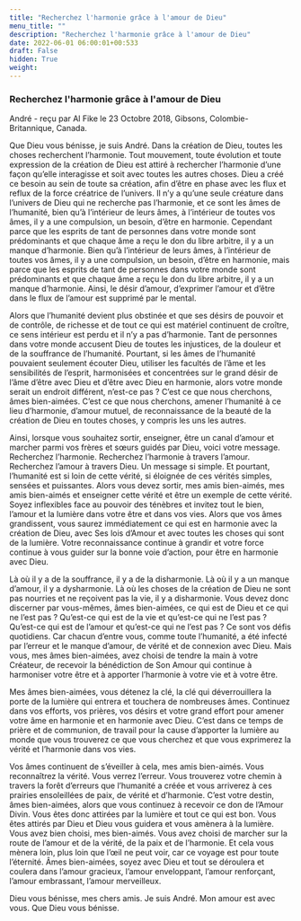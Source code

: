 ```yaml
---
title: "Recherchez l'harmonie grâce à l'amour de Dieu"
menu_title: ""
description: "Recherchez l'harmonie grâce à l'amour de Dieu"
date: 2022-06-01 06:00:01+00:533
draft: False
hidden: True
weight:
---
```

### Recherchez l'harmonie grâce à l'amour de Dieu

André - reçu par Al Fike le 23 Octobre 2018, Gibsons, Colombie-Britannique, Canada.

Que Dieu vous bénisse, je suis André. Dans la création de Dieu, toutes les choses recherchent l’harmonie. Tout mouvement, toute évolution et toute expression de la création de Dieu est attiré à rechercher l’harmonie d’une façon qu’elle interagisse et soit avec toutes les autres choses. Dieu a créé ce besoin au sein de toute sa création, afin d’être en phase avec les flux et reflux de la force créatrice de l’univers. Il n’y a qu’une seule créature dans l’univers de Dieu qui ne recherche pas l’harmonie, et ce sont les âmes de l’humanité, bien qu’à l’intérieur de leurs âmes, à l’intérieur de toutes vos âmes, il y a une compulsion, un besoin, d’être en harmonie. Cependant parce que les esprits de tant de personnes dans votre monde sont prédominants et que chaque âme a reçu le don du libre arbitre, il y a un manque d’harmonie. Bien qu’à l’intérieur de leurs âmes, à l’intérieur de toutes vos âmes, il y a une compulsion, un besoin, d’être en harmonie, mais parce que les esprits de tant de personnes dans votre monde sont prédominants et que chaque âme a reçu le don du libre arbitre, il y a un manque d’harmonie. Ainsi, le désir d’amour, d’exprimer l’amour et d’être dans le flux de l’amour est supprimé par le mental.

Alors que l’humanité devient plus obstinée et que ses désirs de pouvoir et de contrôle, de richesse et de tout ce qui est matériel continuent de croître, ce sens intérieur est perdu et il n’y a pas d’harmonie. Tant de personnes dans votre monde accusent Dieu de toutes les injustices, de la douleur et de la souffrance de l’humanité. Pourtant, si les âmes de l’humanité pouvaient seulement écouter Dieu, utiliser les facultés de l’âme et les sensibilités de l’esprit, harmonisées et concentrées sur le grand désir de l’âme d’être avec Dieu et d’être avec Dieu en harmonie, alors votre monde serait un endroit différent, n’est-ce pas ? C’est ce que nous cherchons, âmes bien-aimées. C’est ce que nous cherchons, amener l’humanité à ce lieu d’harmonie, d’amour mutuel, de reconnaissance de la beauté de la création de Dieu en toutes choses, y compris les uns les autres.

Ainsi, lorsque vous souhaitez sortir, enseigner, être un canal d’amour et marcher parmi vos frères et sœurs guidés par Dieu, voici votre message. Recherchez l’harmonie. Recherchez l’harmonie à travers l’amour. Recherchez l’amour à travers Dieu. Un message si simple. Et pourtant, l’humanité est si loin de cette vérité, si éloignée de ces vérités simples, sensées et puissantes. Alors vous devez sortir, mes amis bien-aimés, mes amis bien-aimés et enseigner cette vérité et être un exemple de cette vérité. Soyez inflexibles face au pouvoir des ténèbres et invitez tout le bien, l’amour et la lumière dans votre être et dans vos vies. Alors que vos âmes grandissent, vous saurez immédiatement ce qui est en harmonie avec la création de Dieu, avec Ses lois d’Amour et avec toutes les choses qui sont de la lumière. Votre reconnaissance continue à grandir et votre force continue à vous guider sur la bonne voie d’action, pour être en harmonie avec Dieu.

Là où il y a de la souffrance, il y a de la disharmonie. Là où il y a un manque d’amour, il y a dysharmonie. Là où les choses de la création de Dieu ne sont pas nourries et ne reçoivent pas la vie, il y a disharmonie. Vous devez donc discerner par vous-mêmes, âmes bien-aimées, ce qui est de Dieu et ce qui ne l’est pas ? Qu’est-ce qui est de la vie et qu’est-ce qui ne l’est pas ? Qu’est-ce qui est de l’amour et qu’est-ce qui ne l’est pas ? Ce sont vos défis quotidiens. Car chacun d’entre vous, comme toute l’humanité, a été infecté par l’erreur et le manque d’amour, de vérité et de connexion avec Dieu. Mais vous, mes âmes bien-aimées, avez choisi de tendre la main à votre Créateur, de recevoir la bénédiction de Son Amour qui continue à harmoniser votre être et à apporter l’harmonie à votre vie et à votre être.

Mes âmes bien-aimées, vous détenez la clé, la clé qui déverrouillera la porte de la lumière qui entrera et touchera de nombreuses âmes. Continuez dans vos efforts, vos prières, vos désirs et votre grand effort pour amener votre âme en harmonie et en harmonie avec Dieu. C’est dans ce temps de prière et de communion, de travail pour la cause d’apporter la lumière au monde que vous trouverez ce que vous cherchez et que vous exprimerez la vérité et l’harmonie dans vos vies.

Vos âmes continuent de s’éveiller à cela, mes amis bien-aimés. Vous reconnaîtrez la vérité. Vous verrez l’erreur. Vous trouverez votre chemin à travers la forêt d’erreurs que l’humanité a créée et vous arriverez à ces prairies ensoleillées de paix, de vérité et d’harmonie. C’est votre destin, âmes bien-aimées, alors que vous continuez à recevoir ce don de l’Amour Divin. Vous êtes donc attirées par la lumière et tout ce qui est bon. Vous êtes attirés par Dieu et Dieu vous guidera et vous amènera à la lumière. Vous avez bien choisi, mes bien-aimés. Vous avez choisi de marcher sur la route de l’amour et de la vérité, de la paix et de l’harmonie. Et cela vous mènera loin, plus loin que l’œil ne peut voir, car ce voyage est pour toute l’éternité. Âmes bien-aimées, soyez avec Dieu et tout se déroulera et coulera dans l’amour gracieux, l’amour enveloppant, l’amour renforçant, l’amour embrassant, l’amour merveilleux.

Dieu vous bénisse, mes chers amis. Je suis André. Mon amour est avec vous. Que Dieu vous bénisse.

